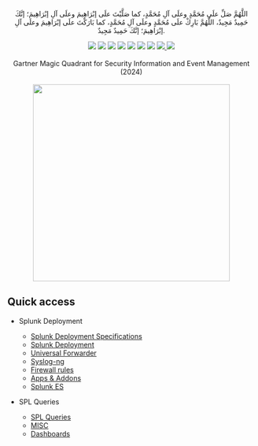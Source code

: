 <p align="center">اللَّهُمَّ صَلِّ علَى مُحَمَّدٍ وعلَى آلِ مُحَمَّدٍ، كما صَلَّيْتَ علَى إبْرَاهِيمَ وعلَى آلِ إبْرَاهِيمَ؛ إنَّكَ حَمِيدٌ مَجِيدٌ، اللَّهُمَّ بَارِكْ علَى مُحَمَّدٍ وعلَى آلِ مُحَمَّدٍ، كما بَارَكْتَ علَى إبْرَاهِيمَ وعلَى آلِ إبْرَاهِيمَ؛ إنَّكَ حَمِيدٌ مَجِيدٌ.</p>
<div id="header" align="center">

<img src="https://cdn.rawgit.com/sindresorhus/awesome/d7305f38d29fed78fa85652e3a63e154dd8e8829/media/badge.svg">
<img src="https://img.shields.io/github/stars/mrm8brh/Splunk?style=social">
<img src="https://img.shields.io/github/forks/mrm8brh/Splunk?style=social">
<img src="https://img.shields.io/github/repo-size/mrm8brh/Splunk?style=social">
<img src="https://img.shields.io/github/license/mrm8brh/Splunk?style=social">
<img src="https://img.shields.io/github/issues/mrm8brh/Splunk?style=social">
<img src="https://img.shields.io/github/watchers/mrm8brh/Splunk?style=social">
<a href="https://techforpalestine.org/">
<img src="https://raw.githubusercontent.com/Safouene1/support-palestine-banner/master/StandWithPalestine.svg">
</a>
<a href="https://techforpalestine.org/">
<img src="https://badge.techforpalestine.org/default">
</a>

<br>
<br>
Gartner Magic Quadrant for Security Information and Event Management (2024)
<br>
<br>
<img width=400px; src="https://github.com/MrM8BRH/Splunk/assets/34133187/d8f3a444-dff1-4804-9da5-459707f13f91">

</div>

Quick access
-----------------
- Splunk Deployment
    - [Splunk Deployment Specifications](https://github.com/MrM8BRH/Splunk/blob/main/Splunk%20Deployment/Splunk%20Deployment%20Specifications.md)
    - [Splunk Deployment](https://github.com/MrM8BRH/Splunk/blob/main/Splunk%20Deployment/Splunk%20Deployment.md)
    - [Universal Forwarder](https://github.com/MrM8BRH/Splunk/blob/main/Splunk%20Deployment/Universal%20Forwarder.md)
    - [Syslog-ng](https://github.com/MrM8BRH/Splunk/blob/main/Splunk%20Deployment/Syslog-ng.md)
    - [Firewall rules](https://github.com/MrM8BRH/Splunk/blob/main/Splunk%20Deployment/Firewall%20rules.md)
    - [Apps & Addons](https://github.com/MrM8BRH/Splunk/blob/main/Splunk%20Deployment/Apps%20%26%20Addons.md)
    - [Splunk ES](https://github.com/MrM8BRH/Splunk/blob/main/Splunk%20Deployment/Splunk%20ES.md)

- SPL Queries
    - [SPL Queries](https://github.com/MrM8BRH/Splunk/blob/main/SPL%20Queries/SPL%20Queries.md)
    - [MISC](https://github.com/MrM8BRH/Splunk/blob/main/SPL%20Queries/MISC.md)
    - [Dashboards](https://github.com/MrM8BRH/Splunk/tree/main/SPL%20Queries/Dashboards)

